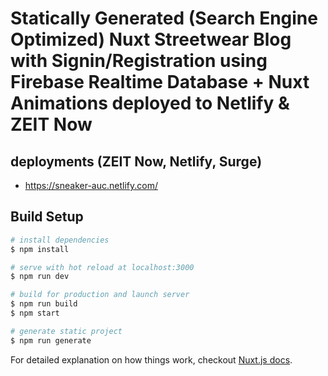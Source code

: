 # Statically Generated (Search Engine Optimized) Nuxt Streetwear Blog with Signin/Registration using Firebase Realtime Database + Nuxt Animations deployed to Netlify & ZEIT Now

## deployments (ZEIT Now, Netlify, Surge)

* https://sneaker-auc.netlify.com/

## Build Setup

``` bash
# install dependencies
$ npm install

# serve with hot reload at localhost:3000
$ npm run dev

# build for production and launch server
$ npm run build
$ npm start

# generate static project
$ npm run generate
```

For detailed explanation on how things work, checkout [Nuxt.js docs](https://nuxtjs.org).
